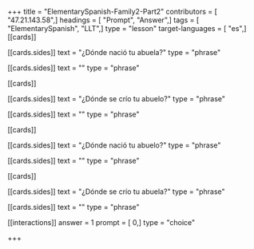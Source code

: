 +++
title = "ElementarySpanish-Family2-Part2"
contributors = [ "47.21.143.58",]
headings = [ "Prompt", "Answer",]
tags = [ "ElementarySpanish", "LLT",]
type = "lesson"
target-languages = [ "es",]
[[cards]]

[[cards.sides]]
text = "¿Dónde nació tu abuela?"
type = "phrase"

[[cards.sides]]
text = ""
type = "phrase"

[[cards]]

[[cards.sides]]
text = "¿Dónde se crío tu abuelo?"
type = "phrase"

[[cards.sides]]
text = ""
type = "phrase"

[[cards]]

[[cards.sides]]
text = "¿Dónde nació tu abuelo?"
type = "phrase"

[[cards.sides]]
text = ""
type = "phrase"

[[cards]]

[[cards.sides]]
text = "¿Dónde se crío tu abuela?"
type = "phrase"

[[cards.sides]]
text = ""
type = "phrase"

[[interactions]]
answer = 1
prompt = [ 0,]
type = "choice"

+++
